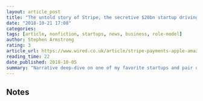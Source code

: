 ```yaml
---
layout: article_post
title: "The untold story of Stripe, the secretive $20bn startup driving Apple, Amazon, and Facebook"
date: "2018-10-21 17:08"
categories:
tags: [article, nonfiction, startups, news, business, role-model]
author: Stephen Armstrong
rating: 3
article_url: https://www.wired.co.uk/article/stripe-payments-apple-amazon-facebook
reading_time: 22
date_published: 2018-10-05
summary: "Narrative deep-dive on one of my favorite startups and pair of founders."
---
```


## Notes
